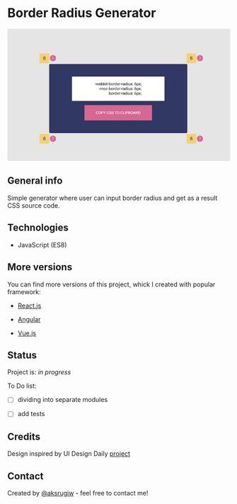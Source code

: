 # Border Radius Generator

![Example](src/screen.png)

## General info

Simple generator where user can input border radius and get as a result CSS source code.

## Technologies

- JavaScript (ES8)

## More versions

You can find more versions of this project, whick I created with popular framework:

- [React.js](link)

- [Angular](link)

- [Vue.js](link)

## Status

Project is: _in progress_

To Do list:

- [ ] dividing into separate modules

- [ ] add tests

## Credits

Design inspired by UI Design Daily [project](https://uidesigndaily.com/posts/figma-blog-page-components-article-button-card-subscribe-day-1147)

## Contact

Created by [@aksrugiw](https://github.com/aksrugiw) - feel free to contact me!
